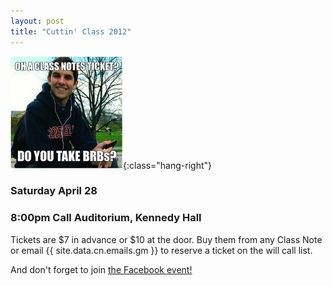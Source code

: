 ```yaml
---
layout: post
title: "Cuttin' Class 2012"
---
```


![Cuttin' Class XXVIII](/images/posters/2012-cuttin-class-julian.jpg){:class="hang-right"}

### Saturday April 28

### 8:00pm Call Auditorium, Kennedy Hall

Tickets are $7 in advance or $10 at the door. Buy them from any Class Note or email
{{ site.data.cn.emails.gm }} to reserve a ticket on the will call list.

And don't forget to join [the Facebook
event!](http://www.facebook.com/events/143815665747891/)
